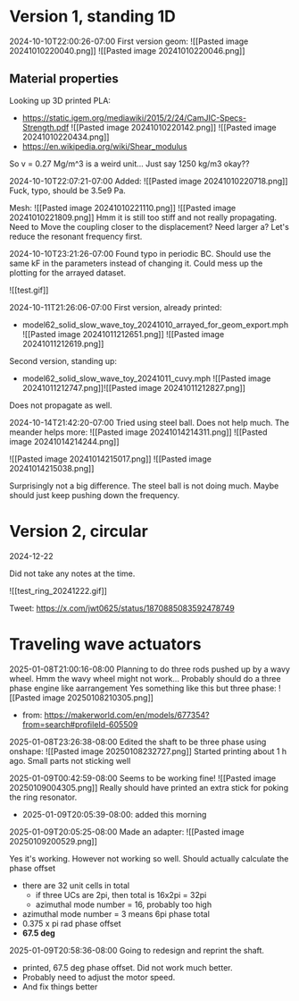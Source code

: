 
# Version 1, standing 1D
2024-10-10T22:00:26-07:00
First version geom:
![[Pasted image 20241010220040.png]]
![[Pasted image 20241010220046.png]]

## Material properties
Looking up 3D printed PLA:
- https://static.igem.org/mediawiki/2015/2/24/CamJIC-Specs-Strength.pdf
![[Pasted image 20241010220142.png]]
![[Pasted image 20241010220434.png]]
- https://en.wikipedia.org/wiki/Shear_modulus

So v = 0.27
Mg/m^3 is a weird unit... Just say 1250 kg/m3 okay??

2024-10-10T22:07:21-07:00
Added:
![[Pasted image 20241010220718.png]]
Fuck, typo, should be 3.5e9 Pa.

Mesh:
![[Pasted image 20241010221110.png]]
![[Pasted image 20241010221809.png]]
Hmm it is still too stiff and not really propagating.
Need to Move the coupling closer to the displacement? Need larger a?
Let's reduce the resonant frequency first.

2024-10-10T23:21:26-07:00
Found typo in periodic BC. Should use the same kF in the parameters instead of changing it. Could mess up the plotting for the arrayed dataset.

![[test.gif]]

2024-10-11T21:26:06-07:00
First version, already printed:
- model62_solid_slow_wave_toy_20241010_arrayed_for_geom_export.mph
![[Pasted image 20241011212651.png]]
![[Pasted image 20241011212619.png]]

Second version, standing up:
- model62_solid_slow_wave_toy_20241011_cuvy.mph
![[Pasted image 20241011212747.png]]![[Pasted image 20241011212827.png]]

Does not propagate as well.


2024-10-14T21:42:20-07:00
Tried using steel ball. Does not help much. The meander helps more:
![[Pasted image 20241014214311.png]]
![[Pasted image 20241014214244.png]]

![[Pasted image 20241014215017.png]]
![[Pasted image 20241014215038.png]]

Surprisingly not a big difference. The steel ball is not doing much. Maybe should just keep pushing down the frequency.

# Version 2, circular
2024-12-22

Did not take any notes at the time.

![[test_ring_20241222.gif]]

Tweet:
https://x.com/jwt0625/status/1870885083592478749

# Traveling wave actuators
2025-01-08T21:00:16-08:00
Planning to do three rods pushed up by a wavy wheel.
Hmm the wavy wheel might not work...
Probably should do a three phase engine like aarrangement
Yes something like this but three phase:
![[Pasted image 20250108210305.png]]
- from: https://makerworld.com/en/models/677354?from=search#profileId-605509

2025-01-08T23:26:38-08:00
Edited the shaft to be three phase using onshape:
![[Pasted image 20250108232727.png]]
Started printing about 1 h ago. Small parts not sticking well

2025-01-09T00:42:59-08:00
Seems to be working fine!
![[Pasted image 20250109004305.png]]
Really should have printed an extra stick for poking the ring resonator.
- 2025-01-09T20:05:39-08:00: added this morning

2025-01-09T20:05:25-08:00
Made an adapter:
![[Pasted image 20250109200529.png]]

Yes it's working. However not working so well.
Should actually calculate the phase offset
- there are 32 unit cells in total
	- if three UCs are 2pi, then total is 16x2pi = 32pi
	- azimuthal mode number = 16, probably too high
- azimuthal mode number = 3 means 6pi phase total
- 0.375 x pi rad phase offset
- **67.5 deg**

2025-01-09T20:58:36-08:00
Going to redesign and reprint the shaft.
- printed, 67.5 deg phase offset. Did not work much better.
- Probably need to adjust the motor speed.
- And fix things better
